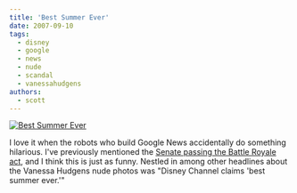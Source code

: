 ```yaml
---
title: 'Best Summer Ever'
date: 2007-09-10
tags:
  - disney
  - google
  - news
  - nude
  - scandal
  - vanessahudgens
authors:
  - scott
---
```


[![Best Summer Ever](/images/1356130538_efed8970d7.jpg)](http://www.flickr.com/photos/spaceninja/1356130538/)

I love it when the robots who build Google News accidentally do something hilarious. I've previously mentioned the [Senate passing the Battle Royale act](/blog/2007/senate-passes-battle-royale-act/), and I think this is just as funny. Nestled in among other headlines about the Vanessa Hudgens nude photos was "Disney Channel claims 'best summer ever.'"
